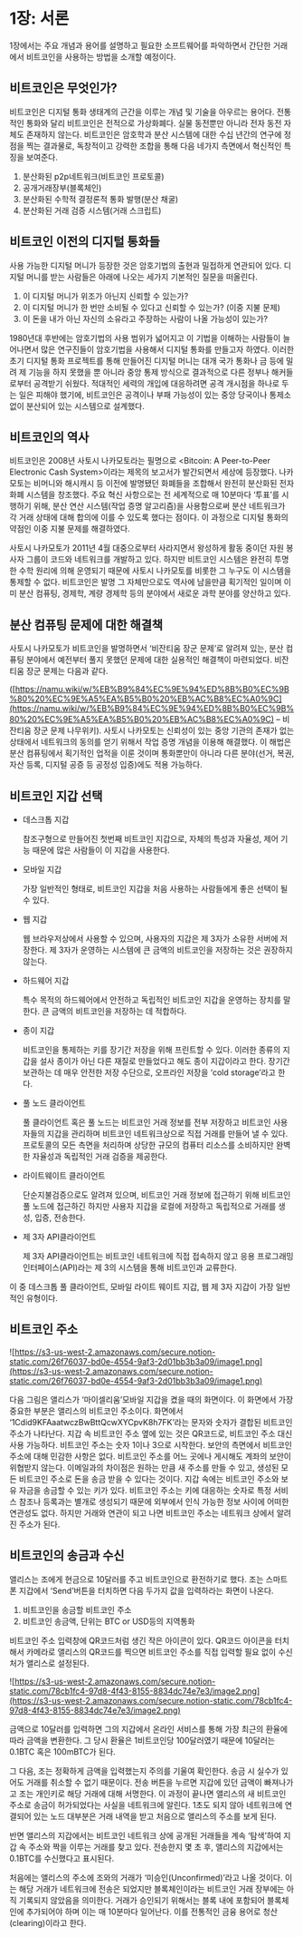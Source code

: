 # 1장: 서론

1장에서는 주요 개념과 용어를 설명하고 필요한 소프트웨어를 파악하면서 간단한 거래에서 비트코인을 사용하는 방법을 소개할 예정이다.

## **비트코인은 무엇인가?**

비트코인은 디지털 통화 생태계의 근간을 이루는 개념 및 기술을 아우르는 용어다. 전통적인 통화와 달리 비트코인은 전적으로 가상화폐다. 실물 동전뿐만 아니라 전자 동전 자체도 존재하지 않는다. 비트코인은 암호학과 분산 시스템에 대한 수십 년간의 연구에 정점을 찍는 결과물로, 독창적이고 강력한 조합을 통해 다음 네가지 측면에서 혁신적인 특징을 보여준다.

1. 분산화된 p2p네트워크(비트코인 프로토콜)
2. 공개거래장부(블록체인)
3. 분산화된 수학적 결정론적 통화 발행(분산 채굴)
4. 분산화된 거래 검증 시스템(거래 스크립트)

## **비트코인 이전의 디지털 통화들**

사용 가능한 디지털 머니가 등장한 것은 암호기법의 출현과 밀접하게 연관되어 있다. 디지털 머니를 받는 사람들은 아래에 나오는 세가지 기본적인 질문을 떠올린다.

1. 이 디지털 머니가 위조가 아닌지 신뢰할 수 있는가?
2. 이 디지털 머니가 한 번만 소비될 수 있다고 신뢰할 수 있는가? (이중 지불 문제)
3. 이 돈을 내가 아닌 자신의 소유라고 주장하는 사람이 나올 가능성이 있는가?

1980년대 후반에는 암호기법의 사용 범위가 넓어지고 이 기법을 이해하는 사람들이 늘어나면서 많은 연구진들이 암호기법을 사용해서 디지털 통화를 만들고자 하였다. 이러한 초기 디지털 통화 프로젝트를 통해 만들어진 디지털 머니는 대개 국가 통화나 금 등에 밀려 제 기능을 하지 못했을 뿐 아니라 중앙 통제 방식으로 결과적으로 다른 정부나 해커들로부터 공격받기 쉬웠다. 적대적인 세력의 개입에 대응하려면 공격 개시점을 하나로 두는 일은 피해야 했기에, 비트코인은 공격이나 부패 가능성이 있는 중앙 당국이나 통제소 없이 분산되어 있는 시스템으로 설계했다.

## **비트코인의 역사**

비트코인은 2008년 사토시 나카모토라는 필명으로 <Bitcoin: A Peer-to-Peer Electronic Cash System>이라는 제목의 보고서가 발간되면서 세상에 등장했다. 나카모토는 비머니와 해시캐시 등 이전에 발명됐던 화폐들을 조합해서 완전히 분산화된 전자화폐 시스템을 창조했다. 주요 혁신 사항으로는 전 세계적으로 매 10분마다 ‘투표’를 시행하기 위해, 분산 연산 시스템(작업 증명 알고리즘)을 사용함으로써 분산 네트워크가 각 거래 상태에 대해 합의에 이를 수 있도록 했다는 점이다. 이 과정으로 디지털 통화의 약점인 이중 지불 문제를 해결하였다.

사토시 나카모토가 2011년 4월 대중으로부터 사라지면서 왕성하게 활동 중이던 자원 봉사자 그룹이 코드와 네트워크를 개발하고 있다. 하지만 비트코인 시스템은 완전히 투명한 수학 원리에 의해 운영되기 때문에 사토시 나카모토를 비롯한 그 누구도 이 시스템을 통제할 수 없다. 비트코인은 발명 그 자체만으로도 역사에 남을만큼 획기적인 일이며 이미 분산 컴퓨팅, 경제학, 계량 경제학 등의 분야에서 새로운 과학 분야를 양산하고 있다.

## **분산 컴퓨팅 문제에 대한 해결책**

사토시 나카모토가 비트코인을 발명하면서 ‘비잔티움 장군 문제’로 알려져 있는, 분산 컴퓨팅 분야에서 예전부터 풀지 못했던 문제에 대한 실용적인 해결책이 마련되었다. 비잔티움 장군 문제는 다음과 같다.

([https://namu.wiki/w/%EB%B9%84%EC%9E%94%ED%8B%B0%EC%9B%80%20%EC%9E%A5%EA%B5%B0%20%EB%AC%B8%EC%A0%9C](https://namu.wiki/w/%EB%B9%84%EC%9E%94%ED%8B%B0%EC%9B%80%20%EC%9E%A5%EA%B5%B0%20%EB%AC%B8%EC%A0%9C) – 비잔티움 장군 문제 나무위키). 사토시 나카모토는 신뢰성이 있는 중앙 기관의 존재가 없는 상태에서 네트워크의 동의를 얻기 위해서 작업 증명 개념을 이용해 해결했다. 이 해법은 분산 컴퓨팅에서 획기적인 업적을 이룬 것이며 통화뿐만이 아니라 다른 분야(선거, 복권, 자산 등록, 디지털 공증 등 공정성 입증)에도 적용 가능하다.

## **비트코인 지갑 선택**

- 데스크톱 지갑
    
    참조구형으로 만들어진 첫번째 비트코인 지갑으로, 자체의 특성과 자율성, 제어 기능 때문에 많은 사람들이 이 지갑을 사용한다.
    
- 모바일 지갑
    
    가장 일반적인 형태로, 비트코인 지갑을 처음 사용하는 사람들에게 좋은 선택이 될 수 있다.
    
- 웹 지갑
    
    웹 브라우저상에서 사용할 수 있으며, 사용자의 지갑은 제 3자가 소유한 서버에 저장한다. 제 3자가 운영하는 시스템에 큰 금액의 비트코인을 저장하는 것은 권장하지 않는다.
    
- 하드웨어 지갑
    
    특수 목적의 하드웨어에서 안전하고 독립적인 비트코인 지갑을 운영하는 장치를 말한다. 큰 금액의 비트코인을 저장하는 데 적합하다.
    
- 종이 지갑
    
    비트코인을 통제하는 키를 장기간 저장을 위해 프린트할 수 있다. 이러한 종류의 지갑을 설사 종이가 아닌 다른 재질로 만들었다고 해도 종이 지갑이라고 한다. 장기간 보관하는 데 매우 안전한 저장 수단으로, 오프라인 저장을 ‘cold storage’라고 한다.
    
- 풀 노드 클라이언트
    
    풀 클라이언트 혹은 풀 노드는 비트코인 거래 정보를 전부 저장하고 비트코인 사용자들의 지갑을 관리하며 비트코인 네트워크상으로 직접 거래를 만들어 낼 수 있다. 프로토콜의 모든 측면을 처리하며 상당한 규모의 컴퓨터 리소스를 소비하지만 완벽한 자율성과 독립적인 거래 검증을 제공한다.
    
- 라이트웨이트 클라이언트
    
    단순지불검증으로도 알려져 있으며, 비트코인 거래 정보에 접근하기 위해 비트코인 풀 노드에 접근하긴 하지만 사용자 지갑을 로컬에 저장하고 독립적으로 거래를 생성, 입증, 전송한다.
    
- 제 3자 API클라이언트
    
    제 3자 API클라이언트는 비트코인 네트워크에 직접 접속하지 않고 응용 프로그래밍 인터페이스(API)라는 제 3의 시스템을 통해 비트코인과 교류한다.
    

이 중 데스크톱 풀 클라이언트, 모바일 라이트 웨이트 지갑, 웹 제 3자 지갑이 가장 일반적인 유형이다.

## **비트코인 주소**

![https://s3-us-west-2.amazonaws.com/secure.notion-static.com/26f76037-bd0e-4554-9af3-2d01bb3b3a09/image1.png](https://s3-us-west-2.amazonaws.com/secure.notion-static.com/26f76037-bd0e-4554-9af3-2d01bb3b3a09/image1.png)

다음 그림은 앨리스가 ‘마이셀리움’모바일 지갑을 켰을 때의 화면이다. 이 화면에서 가장 중요한 부분은 앨리스의 비트코인 주소이다. 화면에서 ‘1Cdid9KFAaatwczBwBttQcwXYCpvK8h7FK’라는 문자와 숫자가 결합된 비트코인 주소가 나타난다. 지갑 속 비트코인 주소 옆에 있는 것은 QR코드로, 비트코인 주소 대신 사용 가능하다. 비트코인 주소는 숫자 1이나 3으로 시작한다. 보안의 측면에서 비트코인 주소에 대해 민감한 사항은 없다. 비트코인 주소를 어느 곳에나 게시해도 계좌의 보안이 위협받지 않는다. 이메일과의 차이점은 원하는 만큼 새 주소를 만들 수 있고, 생성된 모든 비트코인 주소로 돈을 송금 받을 수 있다는 것이다. 지갑 속에는 비트코인 주소와 보유 자금을 송금할 수 있는 키가 있다. 비트코인 주소는 키에 대응하는 숫자로 특정 서비스 참조나 등록과는 별개로 생성되기 때문에 외부에서 인식 가능한 정보 사이에 어떠한 연관성도 없다. 하지만 거래와 연관이 되고 나면 비트코인 주소는 네트워크 상에서 알려진 주소가 된다.

## **비트코인의 송금과 수신**

앨리스는 조에게 현금으로 10달러를 주고 비트코인으로 환전하기로 했다. 조는 스마트폰 지갑에서 ‘Send’버튼을 터치하면 다음 두가지 값을 입력하라는 화면이 나온다.

1. 비트코인을 송금할 비트코인 주소
2. 비트코인 송금액, 단위는 BTC or USD등의 지역통화

비트코인 주소 입력창에 QR코드처럼 생긴 작은 아이콘이 있다. QR코드 아이콘을 터치해서 카메라로 앨리스의 QR코드를 찍으면 비트코인 주소를 직접 입력할 필요 없이 수신처가 앨리스로 설정된다.

![https://s3-us-west-2.amazonaws.com/secure.notion-static.com/78cb1fc4-97d8-4f43-8155-8834dc74e7e3/image2.png](https://s3-us-west-2.amazonaws.com/secure.notion-static.com/78cb1fc4-97d8-4f43-8155-8834dc74e7e3/image2.png)

금액으로 10달러를 입력하면 그의 지갑에서 온라인 서비스를 통해 가장 최근의 환율에 따라 금액을 변환한다. 그 당시 환율은 1비트코인당 100달러였기 때문에 10달러는 0.1BTC 혹은 100mBTC가 된다.

그 다음, 조는 정확하게 금액을 입력했는지 주의를 기울여 확인한다. 송금 시 실수가 있어도 거래를 취소할 수 없기 때문이다. 전송 버튼을 누르면 지갑에 있던 금액이 빠져나가고 조는 개인키로 해당 거래에 대해 서명한다. 이 과정이 끝나면 앨리스의 새 비트코인 주소로 송금이 허가되었다는 사실을 네트워크에 알린다. 1초도 되지 않아 네트워크에 연결되어 있는 노드 대부분은 거래 내역을 받고 처음으로 앨리스의 주소를 보게 된다.

반면 앨리스의 지갑에서는 비트코인 네트워크 상에 공개된 거래들을 계속 ‘탐색’하여 지갑 속 주소와 짝을 이루는 거래를 찾고 있다. 전송한지 몇 초 후, 앨리스의 지갑에서는 0.1BTC를 수신했다고 표시된다.

처음에는 앨리스의 주소에 조와의 거래가 ‘미승인(Unconfirmed)’라고 나올 것이다. 이는 해당 거래가 네트워크에 전송은 되었지만 블록체인이라는 비트코인 거래 장부에는 아직 기록되지 않았음을 의미한다. 거래가 승인되기 위해서는 블록 내에 포함되어 블록체인에 추가되어야 하며 이는 매 10분마다 일어난다. 이를 전통적인 금융 용어로 청산(clearing)이라고 한다.
